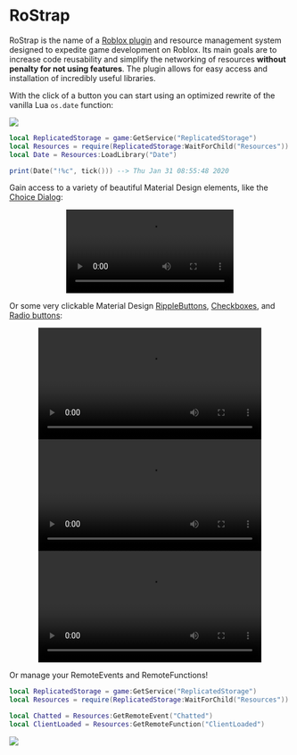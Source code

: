 # RoStrap

RoStrap is the name of a [Roblox plugin](https://www.roblox.com/library/725884332/RoStrap) and resource management system designed to expedite game development on Roblox. Its main goals are to increase code reusability and simplify the networking of resources **without penalty for not using features**. The plugin allows for easy access and installation of incredibly useful libraries.


With the click of a button you can start using an optimized rewrite of the vanilla Lua `os.date` function:

![](https://user-images.githubusercontent.com/15217173/40766278-978e91b2-6474-11e8-8493-3a1f3faff660.png)

```lua
local ReplicatedStorage = game:GetService("ReplicatedStorage")
local Resources = require(ReplicatedStorage:WaitForChild("Resources"))
local Date = Resources:LoadLibrary("Date")

print(Date("!%c", tick())) --> Thu Jan 31 08:55:48 2020
```

Gain access to a variety of beautiful Material Design elements, like the [Choice Dialog](../Libraries/RoStrapUI/ChoiceDialog):

<div align="center">
	<video autoplay loop>
	<source src="assets/videos/ChoiceDialog.mp4" type="video/mp4">
	</source>
	</video>
</div>

Or some very clickable Material Design [RippleButtons](../Libraries/RoStrapUI/RippleButton), [Checkboxes](../Libraries/RoStrapUI/Checkbox), and [Radio buttons](../Libraries/RoStrapUI/Radio):

<div align="center">
	<video autoplay loop height=200>
		<source src="assets/videos/RippleButton.mp4" type="video/mp4">
		</source>
	</video>
	<video autoplay loop height=200>
		<source src="assets/videos/Checkboxes.mp4" type="video/mp4">
		</source>
	</video>
	<video autoplay loop height=200>
		<source src="assets/videos/RadioButtons.mp4" type="video/mp4">
		</source>
	</video>
</div>

Or manage your RemoteEvents and RemoteFunctions!

```lua
local ReplicatedStorage = game:GetService("ReplicatedStorage")
local Resources = require(ReplicatedStorage:WaitForChild("Resources"))

local Chatted = Resources:GetRemoteEvent("Chatted")
local ClientLoaded = Resources:GetRemoteFunction("ClientLoaded")
```
![](https://user-images.githubusercontent.com/15217173/38775951-d6bfbeee-404b-11e8-8396-9666a0b20b98.png)
